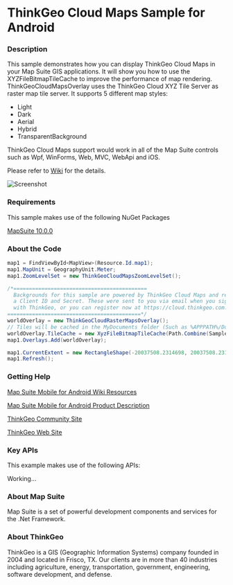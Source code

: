 # ThinkGeo Cloud Maps Sample for Android

### Description

This sample demonstrates how you can display ThinkGeo Cloud Maps in your Map Suite GIS applications. It will show you how to use the XYZFileBitmapTileCache to improve the performance of map rendering. ThinkGeoCloudMapsOverlay uses the ThinkGeo Cloud XYZ Tile Server as raster map tile server. It supports 5 different map styles: 
- Light
- Dark
- Aerial
- Hybrid
- TransparentBackground

ThinkGeo Cloud Maps support would work in all of the Map Suite controls such as Wpf, WinForms, Web, MVC, WebApi and iOS.

Please refer to [Wiki](http://wiki.thinkgeo.com/wiki/map_suite_mobile_for_android) for the details.

![Screenshot](https://github.com/ThinkGeo/ThinkGeoCloudMapsSample-ForAndroid/blob/master/Screenshot.gif)

### Requirements
This sample makes use of the following NuGet Packages

[MapSuite 10.0.0](https://www.nuget.org/packages?q=ThinkGeo)

### About the Code
```csharp
map1 = FindViewById<MapView>(Resource.Id.map1);
map1.MapUnit = GeographyUnit.Meter;
map1.ZoomLevelSet = new ThinkGeoCloudMapsZoomLevelSet();

/*===========================================
  Backgrounds for this sample are powered by ThinkGeo Cloud Maps and require
  a Client ID and Secret. These were sent to you via email when you signed up
  with ThinkGeo, or you can register now at https://cloud.thinkgeo.com.
===========================================*/
worldOverlay = new ThinkGeoCloudRasterMapsOverlay();
// Tiles will be cached in the MyDocuments folder (Such as %APPPATH%/Documents/) by default if the TileCache property is not set.
worldOverlay.TileCache = new XyzFileBitmapTileCache(Path.Combine(SampleDataDictionary, "ThinkGeoTileCache"));
map1.Overlays.Add(worldOverlay);

map1.CurrentExtent = new RectangleShape(-20037508.2314698, 20037508.2314698, 20037508.2314698, -20037508.2314698);
map1.Refresh();
```
### Getting Help

[Map Suite Mobile for Android Wiki Resources](http://wiki.thinkgeo.com/wiki/map_suite_mobile_for_android)

[Map Suite Mobile for Android Product Description](https://thinkgeo.com/ui-controls#android-platforms)

[ThinkGeo Community Site](http://community.thinkgeo.com/)

[ThinkGeo Web Site](http://www.thinkgeo.com)

### Key APIs
This example makes use of the following APIs:

Working...


### About Map Suite
Map Suite is a set of powerful development components and services for the .Net Framework.

### About ThinkGeo
ThinkGeo is a GIS (Geographic Information Systems) company founded in 2004 and located in Frisco, TX. Our clients are in more than 40 industries including agriculture, energy, transportation, government, engineering, software development, and defense.
